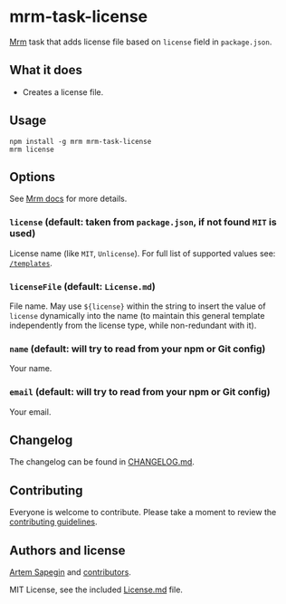 <!-- License file -->

# mrm-task-license

[Mrm](https://github.com/sapegin/mrm) task that adds license file based on `license` field in `package.json`.

## What it does

- Creates a license file.

## Usage

```
npm install -g mrm mrm-task-license
mrm license
```

## Options

See [Mrm docs](../../docs/Getting_started.md) for more details.

### `license` (default: taken from `package.json`, if not found `MIT` is used)

License name (like `MIT`, `Unlicense`). For full list of supported values see: [`/templates`](https://github.com/sapegin/mrm/tree/master/packages/mrm-task-license/templates).

### `licenseFile` (default: `License.md`)

File name. May use `${license}` within the string to insert the value of `license` dynamically into the name (to maintain this general template independently from the license type, while non-redundant with it).

### `name` (default: will try to read from your npm or Git config)

Your name.

### `email` (default: will try to read from your npm or Git config)

Your email.

## Changelog

The changelog can be found in [CHANGELOG.md](CHANGELOG.md).

## Contributing

Everyone is welcome to contribute. Please take a moment to review the [contributing guidelines](../../Contributing.md).

## Authors and license

[Artem Sapegin](https://sapegin.me) and [contributors](https://github.com/sapegin/mrm/graphs/contributors).

MIT License, see the included [License.md](License.md) file.

